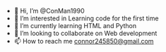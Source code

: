 - 👋 Hi, I’m @ConMan1990
- 👀 I’m interested in Learning code for the first time
- 🌱 I’m currently learning HTML and Python
- 💞️ I’m looking to collaborate on Web development
- 📫 How to reach me connor245850@gmail.com

<!---
ConMan1990/ConMan1990 is a ✨ special ✨ repository because its `README.md` (this file) appears on your GitHub profile.
You can click the Preview link to take a look at your changes.
--->
